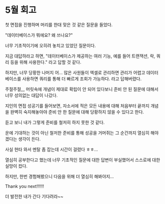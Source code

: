 # 5월 회고

첫 면접을 진행하며 머리를 한대 맞은 것 같은 질문을 들었다.

"데이터베이스가 뭐에요?  왜  쓰나요?"

너무 기초적이기에 오히려 놓치고 있었던 질문이다.

지금 대답하라고 하면, "데이터베이스가 제공하는 여러 기능, 예를 들어 트랜잭션, 락, 쿼리 등을 위해 사용한다." 라고 답할 것 같다.

하지만, 너무 당황한 나머지 어... 많은 사원들이 엑셀로 관리하면 관리가 어렵고 데이터베이스를 사용하면 쿼리를 통해 더 빠르게 조회가 가능하다. 라고 답해버렸다.

주절주절,,, 머릿속에 개념이 제대로 확립이 안 되어 있다보니 준비 안 된 질문에 대해서 너무 성의없는 대답이 나갔다.



지인의 면접 성공기를 들어보면, 자소서에 적은 모든 내용에 대해 처음부터 끝까지 개념을 완벽히 숙지해놓아야 준비 안 한 질문에 대해 당황하지 않을 수 있다고 한다.

듣고 보니 내가 그렇게 준비를 철저히 하지 못한 것 같다.

운에 기대하는 것이 아닌 철저한 준비를 통해 성공을 거머쥐는 그 순간까지 열심히 해야겠다는 생각이 든다.



사실 현타 와서 멘탈 좀 잡는데 시간이 걸렸다 ㅎㅎ...

열심히 공부한다고 했는데 너무 기초적인 질문에 대한 답변이 부실했어서 스스로에 대한 실망이 컸다.

하지만, 한번 경험해봤으니 다음을 위해 더 열심히 해봐야지...

Thank you next!!!!!!&#x20;

더 발전한 내가 간다 기다려라\~\~
